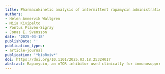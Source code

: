```yaml
---
title: Pharmacokinetic analysis of intermittent rapamycin administration in early-stage Alzheimer’s Disease
authors:
- Helen Annervik Wallgren 
- Miia Kivipelto
- Pontus Plavén-Sigray
- Jonas E. Svensson
date: '2025-03-18'
publishDate: ''
publication_types:
- article-journal
publication: '*bioRxiv*'
doi: https://doi.org/10.1101/2025.03.18.25324017
abstract: Rapamycin, an mTOR inhibitor used clinically for immunosuppression, shows promise for repurposing in age-related disorders including Alzheimer’s disease (AD). While the pharmacokinetics of daily rapamycin are well-characterized in transplant populations, limited data exist on intermittent dosing regimens in patients with neurodegenerative conditions. This open-label pilot study investigated the pharmacokinetic properties of weekly oral rapamycin in 13 patients with early-stage AD. Participants received 7 mg weekly (11 patients) or reduced doses (2 mg and 4 mg; 2 patients) for 26 weeks. Blood concentrations were measured at four timepoints (pre-dose/Cmin, and 1-, 3-, and 48-hours post-dose) during week 13. Moderate interindividual variability was observed (coefficient of variation 0.28-0.40 across timepoints), with the 48-hour sample showing the lowest variability (CoV = 0.28) and strongest correlation with Cmin from the previous dosing (r = 0.72). Terminal half-life and mean residence time estimates (68.9 ± 13.6 and 83.3 ± 28.0 hours, respectively) aligned with previous studies. Blood concentrations at Cmin was below immunosuppressive levels in all participants. Our findings suggest that weekly rapamycin administration in AD patients results in acceptable pharmacokinetic variability, supporting fixed-dose regimens in future trials. The 48-hour post-dose measurement appears optimal for monitoring blood concentrations. Additionally, our investigation into blood-brain barrier permeability revealed methodological challenges in directly measuring rapamycin in cerebrospinal fluid due to analytical sensitivity limitations.
---
```

